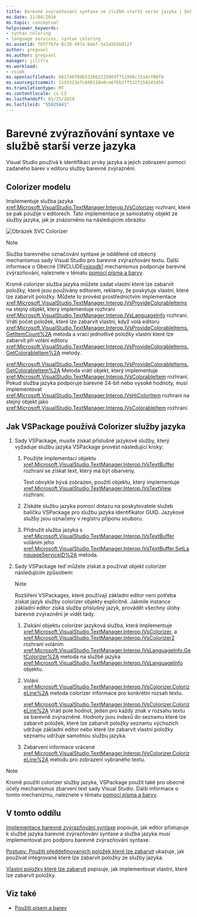 ```yaml
---
title: Barevné zvýrazňování syntaxe ve službě starší verze jazyka | Dokumentace Microsoftu
ms.date: 11/04/2016
ms.topic: conceptual
helpviewer_keywords:
- syntax coloring
- language services, syntax coloring
ms.assetid: f65ff67e-8c20-497a-bebf-5e2a5b5b012f
author: gregvanl
ms.author: gregvanl
manager: jillfra
ms.workload:
- vssdk
ms.openlocfilehash: 081f48f89b533862125069f751996c72a4cf00f0
ms.sourcegitcommit: 2193323efc608118e0ce6f6b2ff532f158245d56
ms.translationtype: MT
ms.contentlocale: cs-CZ
ms.lasthandoff: 01/25/2019
ms.locfileid: "55025641"
---
```

# <a name="syntax-coloring-in-a-legacy-language-service"></a>Barevné zvýrazňování syntaxe ve službě starší verze jazyka

Visual Studio používá k identifikaci prvky jazyka a jejich zobrazení pomocí zadaného barev v editoru služby barevné zvýraznění.

## <a name="colorizer-model"></a>Colorizer modelu
 Implementuje služba jazyka <xref:Microsoft.VisualStudio.TextManager.Interop.IVsColorizer> rozhraní, které se pak použije v editorech. Tato implementace je samostatný objekt ze služby jazyka, jak je znázorněno na následujícím obrázku:

 ![Obrázek SVC Colorizer](../../extensibility/internals/media/figlgsvccolorizer.gif)

> [!NOTE]
>  Služba barevného označování syntaxe je oddělené od obecný mechanismus sady Visual Studio pro barevné zvýrazňování textu. Další informace o Obecné [!INCLUDE[vsipsdk](../../extensibility/includes/vsipsdk_md.md)] mechanismus podporuje barevné zvýrazňování, naleznete v tématu [pomocí písma a barvy](../../extensibility/using-fonts-and-colors.md).

 Kromě colorizer služba jazyka můžete zadat vlastní které lze zabarvit položky, které jsou používány editorem, reklamy, že poskytuje vlastní, které lze zabarvit položky. Můžete to provést prostřednictvím implementace <xref:Microsoft.VisualStudio.TextManager.Interop.IVsProvideColorableItems> na stejný objekt, který implementuje rozhraní <xref:Microsoft.VisualStudio.TextManager.Interop.IVsLanguageInfo> rozhraní. Vrátí počet položek, které lze zabarvit vlastní, když volá editoru <xref:Microsoft.VisualStudio.TextManager.Interop.IVsProvideColorableItems.GetItemCount%2A> metoda a vrací jednotlivé položky vlastní které lze zabarvit při volání editoru <xref:Microsoft.VisualStudio.TextManager.Interop.IVsProvideColorableItems.GetColorableItem%2A> metody.

 <xref:Microsoft.VisualStudio.TextManager.Interop.IVsProvideColorableItems.GetColorableItem%2A> Metoda vrátí objekt, který implementuje <xref:Microsoft.VisualStudio.TextManager.Interop.IVsColorableItem> rozhraní. Pokud služba jazyka podporuje barevné 24-bit nebo vysoké hodnoty, musí implementovat <xref:Microsoft.VisualStudio.TextManager.Interop.IVsHiColorItem> rozhraní na stejný objekt jako <xref:Microsoft.VisualStudio.TextManager.Interop.IVsColorableItem> rozhraní.

## <a name="how-a-vspackage-uses-a-language-service-colorizer"></a>Jak VSPackage používá Colorizer služby jazyka

1.  Sady VSPackage, musíte získat příslušné jazykové služby, který vyžaduje službu jazyka VSPackage provést následující kroky:

    1.  Použijte implementaci objektu <xref:Microsoft.VisualStudio.TextManager.Interop.IVsTextBuffer> rozhraní se získat text, který má být obarveny.

         Text obvykle bývá zobrazen, použití objektu, který implementuje <xref:Microsoft.VisualStudio.TextManager.Interop.IVsTextView> rozhraní.

    2.  Získáte službu jazyka pomocí dotazu na poskytovatele služeb balíčku VSPackage pro službu jazyka identifikátor GUID. Jazykové služby jsou označeny v registru příponu souboru.

    3.  Přidružit služba jazyka s <xref:Microsoft.VisualStudio.TextManager.Interop.IVsTextBuffer> voláním jeho <xref:Microsoft.VisualStudio.TextManager.Interop.IVsTextBuffer.SetLanguageServiceID%2A> metoda.

2.  Sady VSPackage teď můžete získat a používat objekt colorizer následujícím způsobem:

    > [!NOTE]
    > Rozšíření VSPackages, které používají základní editor není potřeba získat jazyk služby colorizer objekty explicitně. Jakmile instance základní editor získá služby příslušný jazyk, provádět všechny úlohy barevné zvýraznění je vidět tady.

    1.  Získání objektu colorizer jazyková služba, která implementuje <xref:Microsoft.VisualStudio.TextManager.Interop.IVsColorizer>, a <xref:Microsoft.VisualStudio.TextManager.Interop.IVsColorizer2> rozhraní voláním <xref:Microsoft.VisualStudio.TextManager.Interop.IVsLanguageInfo.GetColorizer%2A> metoda na službě jazyka <xref:Microsoft.VisualStudio.TextManager.Interop.IVsLanguageInfo> objektu.

    2.  Volání <xref:Microsoft.VisualStudio.TextManager.Interop.IVsColorizer.ColorizeLine%2A> metoda colorizer informace pro konkrétní rozsah textu.

         <xref:Microsoft.VisualStudio.TextManager.Interop.IVsColorizer.ColorizeLine%2A> Vrátí pole hodnot, jeden pro každý znak v rozsahu textu se barevně zvýrazněné. Hodnoty jsou indexů do seznamu které lze zabarvit položek, které lze zabarvit položky seznamu výchozích udržuje základní editor nebo které lze zabarvit vlastní položky seznamu udržuje samotnou službu jazyka.

    3.  Zabarvení informace vrácené <xref:Microsoft.VisualStudio.TextManager.Interop.IVsColorizer.ColorizeLine%2A> metodu pro zobrazení vybraného textu.

> [!NOTE]
>  Kromě použití colorizer služby jazyka, VSPackage použít také pro obecné účely mechanismus zbarvení text sady Visual Studio. Další informace o tomto mechanizmu, naleznete v tématu [pomocí písma a barvy](../../extensibility/using-fonts-and-colors.md).

## <a name="in-this-section"></a>V tomto oddílu
 [Implementace barevné zvýrazňování syntaxe](../../extensibility/internals/implementing-syntax-coloring.md) popisuje, jak editor přistupuje k službě jazyka barevné zvýrazňování syntaxe a služba jazyka musí implementovat pro podporu barevné zvýrazňování syntaxe.

 [Postupy: Použití předdefinovaných položek které lze zabarvit](../../extensibility/internals/how-to-use-built-in-colorable-items.md) ukazuje, jak používat integrované které lze zabarvit položky ze služby jazyka.

 [Vlastní položky které lze zabarvit](../../extensibility/internals/custom-colorable-items.md) popisuje, jak implementovat vlastní, které lze zabarvit položky.

## <a name="see-also"></a>Viz také

- [Použití písem a barev](../../extensibility/using-fonts-and-colors.md)